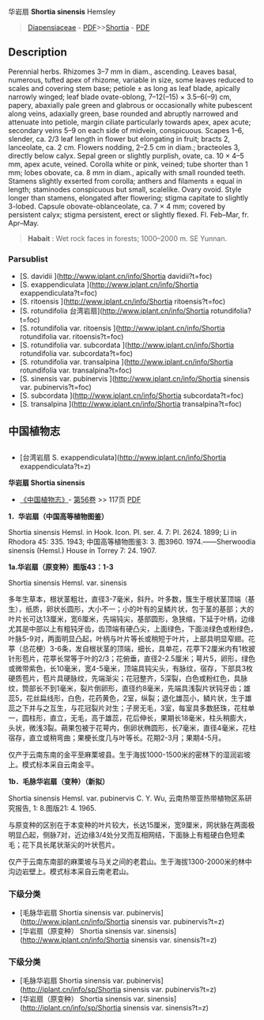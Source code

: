 华岩扇 **Shortia sinensis** Hemsley

> [Diapensiaceae](http://www.iplant.cn/info/Diapensiaceae?t=foc) - [PDF](http://www.iplant.cn/foc/pdf/Diapensiaceae.pdf)>>[Shortia](http://www.iplant.cn/info/Shortia?t=foc) - [PDF](http://www.iplant.cn/foc/pdf/Shortia.pdf)

## Description

Perennial herbs. Rhizomes 3–7 mm in diam., ascending. Leaves basal, numerous, tufted apex of rhizome, variable in size, some leaves reduced to scales and covering stem base; petiole ± as long as leaf blade, apically narrowly winged; leaf blade ovate-oblong, 7–12(–15) × 3.5–6(–9) cm, papery, abaxially pale green and glabrous or occasionally white pubescent along veins, adaxially green, base rounded and abruptly narrowed and attenuate into petiole, margin ciliate particularly towards apex, apex acute; secondary veins 5–9 on each side of midvein, conspicuous. Scapes 1–6, slender, ca. 2/3 leaf length in flower but elongating in fruit; bracts 2, lanceolate, ca. 2 cm. Flowers nodding, 2–2.5 cm in diam.; bracteoles 3, directly below calyx. Sepal green or slightly purplish, ovate, ca. 10 × 4–5 mm, apex acute, veined. Corolla white or pink, veined; tube shorter than 1 mm; lobes obovate, ca. 8 mm in diam., apically with small rounded teeth. Stamens slightly exserted from corolla; anthers and filaments ± equal in length; staminodes conspicuous but small, scalelike. Ovary ovoid. Style longer than stamens, elongated after flowering; stigma capitate to slightly 3-lobed. Capsule obovate-oblanceolate, ca. 7 × 4 mm; covered by persistent calyx; stigma persistent, erect or slightly flexed. Fl. Feb–Mar, fr. Apr–May.

> **Habait** : 
> Wet rock faces in forests; 1000–2000 m. SE Yunnan.

### Parsublist

* [S.  davidii  ](http://www.iplant.cn/info/Shortia davidii?t=foc)
* [S.  exappendiculata  ](http://www.iplant.cn/info/Shortia exappendiculata?t=foc)
* [S.  ritoensis  ](http://www.iplant.cn/info/Shortia ritoensis?t=foc)
* [S.  rotundifolia  台湾岩扇](http://www.iplant.cn/info/Shortia rotundifolia?t=foc)
* [S.  rotundifolia var. ritoensis  ](http://www.iplant.cn/info/Shortia rotundifolia var. ritoensis?t=foc)
* [S.  rotundifolia var. subcordata  ](http://www.iplant.cn/info/Shortia rotundifolia var. subcordata?t=foc)
* [S.  rotundifolia var. transalpina  ](http://www.iplant.cn/info/Shortia rotundifolia var. transalpina?t=foc)
* [S.  sinensis var. pubinervis  ](http://www.iplant.cn/info/Shortia sinensis var. pubinervis?t=foc)
* [S.  subcordata  ](http://www.iplant.cn/info/Shortia subcordata?t=foc)
* [S.  transalpina  ](http://www.iplant.cn/info/Shortia transalpina?t=foc)

## 中国植物志

## 
* [台湾岩扇  S.  exappendiculata](http://www.iplant.cn/info/Shortia exappendiculata?t=z)

**华岩扇 Shortia sinensis**

* [《中国植物志》](http://www.iplant.cn/frps)- [第56卷](http://www.iplant.cn/frps/vol/56) >> 117页 [PDF](http://www.iplant.cn/frps/pdf/56/117.PDF)

**1．华岩扇（中国高等植物图鉴）**

Shortia sinensis Hemsl. in Hook. Icon. Pl. ser. 4. 7: Pl. 2624. 1899; Li in Rhodora 45: 335. 1943; 中国高等植物图鉴3: 3. 图3960. 1974.——Sherwoodia sinensis (Hemsl.) House in Torrey 7: 24. 1907.

**1a.华岩扇（原变种）图版43：1-3**

Shortia sinensis Hemsl. var. sinensis

多年生草本，根状茎粗壮，直径3-7毫米，斜升。叶多数，簇生于根状茎顶端（基生），纸质，卵状长圆形，大小不一；小的叶有的呈鳞片状，包于茎的基部；大的叶片长可达13厘米，宽6厘米，先端钝尖，基部圆形，急狭缩，下延于叶柄，边缘尤其是中部以上有粗钝牙齿，齿顶端有硬凸尖，上面绿色，下面淡绿色或粉绿色，叶脉5-9对，两面明显凸起，叶柄与叶片等长或稍短于叶片，上部具明显窄翅。花葶（总花梗）3-6条，发自根状茎的顶端，细长，具单花，花葶下2厘米内有1枚披针形苞片，花葶长常等于叶的2/3；花俯垂，直径2-2.5厘米；萼片5，卵形，绿色或微带紫色，长10毫米，宽4-5毫米，顶端具钝尖头，有脉纹，宿存，下部具3枚硬质苞片，苞片具硬脉纹，先端渐尖；花冠整齐，5深裂，白色或粉红色，具脉纹，筒部长不到1毫米，裂片倒卵形，直径约8毫米，先端具浅裂片状钝牙齿；雄蕊5，花丝扁线形，白色，花药黄色，2室，纵裂；退化雄蕊小，鳞片状，生于雄蕊之下并与之互生，与花冠裂片对生；子房无毛，3室，每室具多数胚珠，花柱单一，圆柱形，直立，无毛，高于雄蕊，花后伸长，果期长18毫米，柱头稍膨大，头状，微浅3裂。蒴果包被于花萼内，倒卵状椭圆形，长7毫米，直径4毫米，花柱宿存，直立或稍弯曲；果梗长度几与叶等长。花期2-3月；果期4-5月。

仅产于云南东南的金平至麻栗坡县。生于海拔1000-1500米的密林下的湿润岩坡上。模式标本采自云南金平。

**1b．毛脉华岩扇（变种）（新拟）**

Shortia sinensis Hemsl. var. pubinervis C. Y. Wu, 云南热带亚热带植物区系研究报告, 1: 8.图版21: 4. 1965.

与原变种的区别在于本变种的叶片较大，长达15厘米，宽9厘米，网状脉在两面极明显凸起，侧脉7对，近边缘3/4处分叉而互相网结，下面脉上有粗硬白色短柔毛；花下具长尾状渐尖的叶状苞片。

仅产于云南东南部的麻栗坡与马关之间的老君山。生于海拔1300-2000米的林中沟边岩壁上。模式标本采自云南老君山。

### 下级分类
* [毛脉华岩扇  Shortia sinensis var. pubinervis](http://www.iplant.cn/info/Shortia sinensis var. pubinervis?t=z)
* [华岩扇（原变种）  Shortia sinensis var. sinensis](http://www.iplant.cn/info/Shortia sinensis var. sinensis?t=z)

### 下级分类
* [毛脉华岩扇  Shortia sinensis var. pubinervis](http://iplant.cn/info/sp/Shortia sinensis var. pubinervis?t=z)
* [华岩扇（原变种）  Shortia sinensis var. sinensis](http://iplant.cn/info/sp/Shortia sinensis var. sinensis?t=z)

